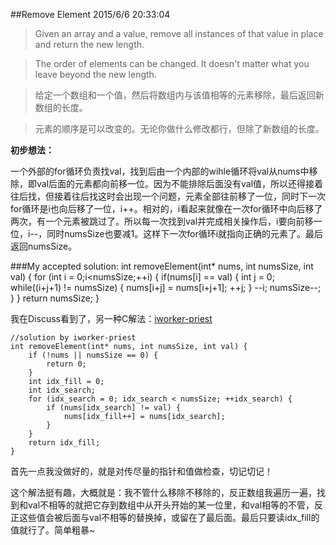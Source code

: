 ##Remove Element
2015/6/6 20:33:04 

> Given an array and a value, remove all instances of that value in place and return the new length.
 
> The order of elements can be changed. It doesn't matter what you leave beyond the new length.

>给定一个数组和一个值，然后将数组内与该值相等的元素移除，最后返回新数组的长度。

>元素的顺序是可以改变的。无论你做什么修改都行，但除了新数组的长度。

**初步想法：**

一个外部的for循环负责找val，找到后由一个内部的wihle循环将val从nums中移除，即val后面的元素都向前移一位。因为不能排除后面没有val值，所以还得接着往后找，但接着往后找这时会出现一个问题，元素全部往前移了一位，同时下一次for循环是i也向后移了一位，i++。相对的，i看起来就像在一次for循环中向后移了两次，有一个元素被跳过了。所以每一次找到val并完成相关操作后，i要向前移一位，i--，同时numsSize也要减1。这样下一次for循环i就指向正确的元素了。最后返回numsSize。

###My accepted solution:
    int removeElement(int* nums, int numsSize, int val)
	{
    for (int i = 0;i<numsSize;++i)
    {
        if(nums[i] == val)
        {
            int j = 0;
            while((i+j+1) != numsSize)
            {
                nums[i+j] = nums[i+j+1];
                ++j;
            }
            --i;
            numsSize--;
        }
    }
    return numsSize;
	}

我在Discuss看到了，另一种C解法：[iworker-priest](https://leetcode.com/discuss/user/iworker-priest "iworker-priest")
	
	//solution by iworker-priest
	int removeElement(int* nums, int numsSize, int val) {
    	if (!nums || numsSize == 0) {
        	return 0;
    	}
   		int idx_fill = 0;
    	int idx_search;
    	for (idx_search = 0; idx_search < numsSize; ++idx_search) {
        	if (nums[idx_search] != val) {
            	nums[idx_fill++] = nums[idx_search];
        	}
    	}
    	return idx_fill;
	}

首先一点我没做好的，就是对传尽量的指针和值做检查，切记切记！

这个解法挺有趣，大概就是：我不管什么移除不移除的，反正数组我遍历一遍，找到和val不相等的就把它存到数组中从开头开始的某一位里，和val相等的不管，反正这些值会被后面与val不相等的替换掉，或留在了最后面。最后只要读idx_fill的值就行了。简单粗暴~
